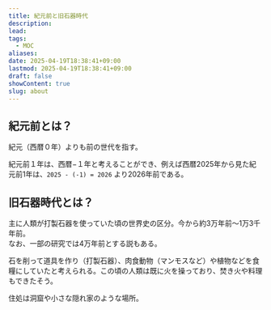 ```yaml
---
title: 紀元前と旧石器時代
description: 
lead: 
tags:
  - MOC
aliases: 
date: 2025-04-19T18:38:41+09:00
lastmod: 2025-04-19T18:38:41+09:00
draft: false
showContent: true
slug: about
---
```

## 紀元前とは？
紀元（西暦０年）よりも前の世代を指す。

紀元前１年は、西暦−１年と考えることができ、例えば西暦2025年から見た紀元前1年は、`2025 - (-1) = 2026` より2026年前である。

## 旧石器時代とは？
主に人類が打製石器を使っていた頃の世界史の区分。今から約3万年前〜1万3千年前。  
なお、一部の研究では4万年前とする説もある。

石を削って道具を作り（打製石器）、肉食動物（マンモスなど）や植物などを食糧にしていたと考えられる。この頃の人類は既に火を操っており、焚き火や料理もできたそう。

住処は洞窟や小さな隠れ家のような場所。